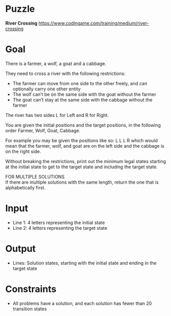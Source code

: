 # Puzzle
**River Crossing** https://www.codingame.com/training/medium/river-crossing

# Goal
There is a farmer, a wolf, a goat and a cabbage.  

They need to cross a river with the following restrictions:
* The farmer can move from one side to the other freely, and can optionally carry one other entity
* The wolf can’t be on the same side with the goat without the farmer
* The goat can’t stay at the same side with the cabbage without the farmer

The river has two sides L for Left and R for Right.

You are given the initial positions and the target positions, in the following order Farmer, Wolf, Goat, Cabbage. 

For example you may be given the positions like so: L L L R which would mean that the farmer, wolf, and goat are on the left side and the cabbage is on the right side.

Without breaking the restrictions, print out the minimum legal states starting at the initial state to get to the target state and including the target state.

FOR MULTIPLE SOLUTIONS  
If there are multiple solutions with the same length, return the one that is alphabetically first.

# Input
* Line 1: 4 letters representing the initial state
* Line 2: 4 letters representing the target state

# Output
* Lines: Solution states, starting with the initial state and ending in the target state

# Constraints
* All problems have a solution, and each solution has fewer than 20 transition states
